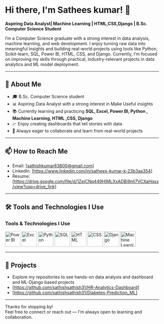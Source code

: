 # Hi there, I'm Sathees kumar! 👋  
**Aspiring Data Analyst| Machine Learning | HTML,CSS,Django | B.Sc. Computer Science Student**  

I’m a Computer Science graduate with a strong interest in data analysis, machine learning, and web development.
I enjoy turning raw data into meaningful insights and building real-world projects using tools like Python, Scikit-learn, SQL, Power BI, HTML, CSS, and Django.
Currently, I’m focused on improving my skills through practical, industry-relevant projects in data analytics and ML model deployment.

---

## 🚀 About Me
- 🎓  B.Sc. Computer Science student  
- 📊 Aspiring Data Analyst with a strong interest in Make Useful insights  
- 📚 Currently learning and practicing **SQL, Excel, Power BI, Python , Machine Learning, HTML ,CSS, Django**  
- 📈 Enjoy creating dashboards that tell stories with data  
- 💬 Always eager to collaborate and learn from real-world projects

---

## 📫 How to Reach Me
- Email: [sathishkumar63800@gmail.com]
- LinkedIn: [https://www.linkedin.com/in/sathees-kumar-k-23b3aa354]
- Resume:[https://drive.google.com/file/d/1ZejCNq449HlMLXxADBi9nIl7VCXaHqsx/view?usp=drive_link]

---

## 🛠️ Tools and Technologies I Use

<div class="tech-stack">
  <h3>Tools & Technologies I Use</h3>

  <!-- Power BI -->
  <img src="[https://cdn-icons-png.flaticon.com/512/888/888879.png](https://upload.wikimedia.org/wikipedia/commons/c/cf/New_Power_BI_Logo.svg)" alt="Power BI" width="50" />


  <!-- Excel -->
  <img src="https://cdn-icons-png.flaticon.com/512/732/732220.png" alt="Excel" width="50" />

  <!-- Python -->
  <img src="https://cdn-icons-png.flaticon.com/512/5968/5968350.png" alt="Python" width="50" />

  <!-- SQL -->
  <img src="https://cdn-icons-png.flaticon.com/512/4492/4492311.png" alt="SQL" width="50" />

  <!-- HTML -->
  <img src="https://cdn-icons-png.flaticon.com/512/1051/1051277.png" alt="HTML" width="50" />

  <!-- CSS -->
  <img src="https://cdn-icons-png.flaticon.com/512/732/732190.png" alt="CSS" width="50" />

  <!-- Django -->
  <img src="https://cdn.iconscout.com/icon/free/png-256/free-django-13-1175187.png" alt="Django" width="50" />

  <!-- Machine Learning -->
  <img src="https://cdn-icons-png.flaticon.com/512/4149/4149650.png" alt="Machine Learning" width="50" />

</div>

---

## 📂 Projects
- Explore my repositories to see hands-on data analysis and dashboard and ML-Django   based projects  
- [https://github.com/sathishsathish31/HR-Analytics-Dashboard]
- [https://github.com/sathishsathish31/Diabetes-Prediction_ML]

---

Thanks for stopping by!  
Feel free to connect or reach out — I'm always open to learning and collaboration.
